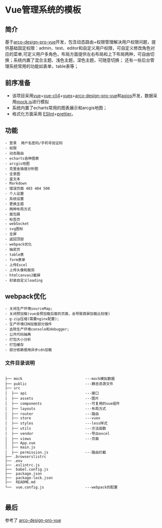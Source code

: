 # Vue管理系统的模板

## 简介

基于[arco-design-pro-vue](https://vue-pro.arco.design/login)开发，包含动态路由+权限管理解决用户权限问题，提供基础固定权限：admin、test、editor和自定义用户权限，可自定义修改角色对应的菜单,可定义用户多角色，布局方面提供左右布局和上下布局两种，可自由切换；系统内置了混合主题、浅色主题，深色主题，可随意切换；
还有一些后台管理系统常用的功能如表单，table表等；




## 前序准备
* 该项目采用[vue](https://github.com/vuejs/vue)+[vue-cli4](https://github.com/vuejs/vue-cli)+[vuex](https://github.com/vuejs/vuex)+[arco-design-pro-vue](https://vue-pro.arco.design/login)和[axios](https://github.com/axios/axios)开发，数据采用[mock.js](https://github.com/nuysoft/Mock)进行模拟
* 系统内置了echarts常用的图表展示和arcgis地图；
* 格式化方面采用 [ESlint](https://github.com/eslint/eslint)+[prettier](https://github.com/prettier/prettier)。


## 功能

```
- 登录  用户名密码/手机号验证码
- 权限  
- 动态路由
- echarts各种图表
- arcgis地图
- 克里金插值分析图
- 全景图
- 富文本
- Markdown
- 错误页面 403 404 500
- 个人设置
- 系统设置
- 更换主题
- 两种布局方式
- 面包屑
- 标签页
- webSocket 
- svg图标
- 全屏
- 返回顶部
- webpack优化
- 抽奖页
- table表
- form表单
- 上传Excel
- 上传头像和裁剪
- htmlcanvas2截屏
- 封装自定义loading
```

## webpack优化
```
- 关闭生产环境sourceMap;
- 关闭预加载(vue会预加载后面的页面，会导致首屏加载比较慢)
- g-zip压缩(需要nginx配置);
- 生产环境CDN加载部分插件
- 去除生产环境console和debugger;
- 公共代码抽离
- 打包大小分析
- 打包缓存
- 部分依赖使用异步cdn加载

```

### 文件目录说明
```

├── mock                             ---mock模拟数据
├── public                           ---静态资源文件
├── src          
│  ├── api                           ---接口     
│  ├── assets                        ---图片
│  ├── components                    ---可复用的vue组件
│  ├── layouts                       ---布局方式
│  ├── router                        ---路由
│  ├── store                         ---vuex
│  ├── styles                        ---less样式
│  ├── utils                         ---方法函数
│  ├── vendor                        ---导出excel
│  ├── views                         ---页面
│  ├── App.vue                       
│  ├── main.js            
│  ├── permission.js                 ---路由拦截           
├── .browserslistrc
├── .env
├── .eslintrc.js
├──  babel.config.js
├──  package.json
├──  package-lock.json
├──  README.md
└──  vue.config.js                   ---webpack的配置


```

## 最后
参考了 [arco-design-pro-vue](https://vue-pro.arco.design/login)






